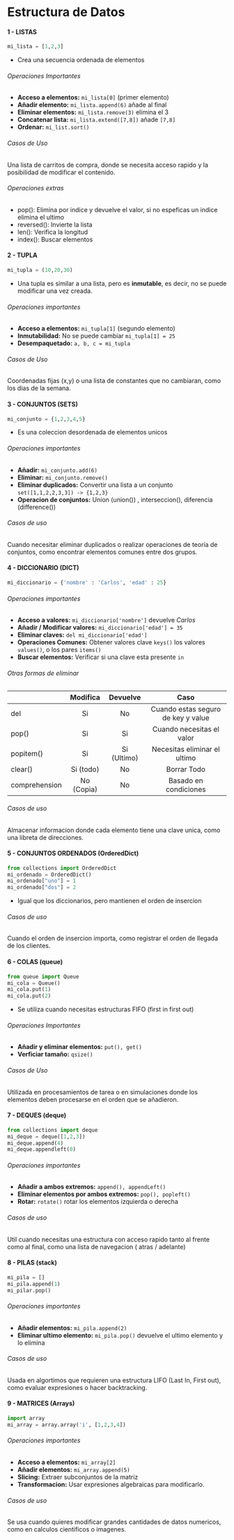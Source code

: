 # Estructura de Datos

#### 1 - LISTAS

```python
mi_lista = [1,2,3]
```

- Crea una secuencia ordenada de elementos

###### Operaciones Importantes

- **Acceso a elementos:** `mi_lista[0]` (primer elemento)
- **Añadir elemento:** `mi_lista.append(6)` añade al final
- **Eliminar elementos:** `mi_lista.remove(3)` elimina el 3
- **Concatenar lista:** `mi_lista.extend([7,8])` añade `[7,8]`
- **Ordenar:** `mi_list.sort()`

###### Casos de Uso

Una lista de carritos de compra, donde se necesita acceso rapido y la posibilidad de modificar el contenido.

###### Operaciones extras

- pop(): Elimina por indice y devuelve el valor, si no espeficas un indice elimina el ultimo
- reversed(): Invierte la lista
- len(): Verifica la longitud
- index(): Buscar elementos

#### 2 - TUPLA

```Python
mi_tupla = (10,20,30)
```

- Una tupla es similar a una lista, pero es **inmutable**, es decir, no se puede modificar una vez creada.

###### Operaciones importantes

- **Acceso a elementos:** `mi_tupla[1]` (segundo elemento)
- **Inmutabilidad:** No se puede cambiar `mi_tupla[1] = 25`
- **Desempaquetado:** `a, b, c = mi_tupla`

###### Casos de Uso

Coordenadas fijas (x,y) o una lista de constantes que no cambiaran, como los dias de la semana.

#### 3 - CONJUNTOS (SETS)

```python
mi_conjunto = {1,2,3,4,5}
```

- Es una coleccion desordenada de elementos unicos

###### Operaciones importantes

- **Añadir:** `mi_conjunto.add(6)`
- **Eliminar:** `mi_conjunto.remove()`
- **Eliminar duplicados:** Convertir una lista a un conjunto `set([1,1,2,2,3,3]) -> {1,2,3}`
- **Operacion de conjuntos:** Union (union()) , interseccion(), diferencia (difference())

###### Casos de uso

Cuando necesitar eliminar duplicados o realizar operaciones de teoría de conjuntos, como encontrar elementos comunes
entre dos grupos.

#### 4 - DICCIONARIO (DICT)

```Python
mi_diccionario = {'nombre' : 'Carlos', 'edad' : 25}
```

###### Operaciones importantes

- **Acceso a valores:** `mi_diccionario['nombre']` devuelve *Carlos*
- **Añadir / Modificar valores:** `mi_diccionario['edad'] = 35`
- **Eliminar claves:** `del mi_diccionario['edad']`
- **Operaciones Comunes:** Obtener valores clave `keys()` los valores `values()`, o los pares `items()`
- **Buscar elementos:** Verificar si una clave esta presente `in`

###### Otras formas de eliminar

|               | **Modifica** | **Devuelve** |              **Caso**              |
|---------------|:------------:|:------------:|:----------------------------------:|
| del           |      Si      |      No      | Cuando estas seguro de key y value |
| pop()         |      Si      |      Si      |     Cuando necesitas el valor      |
| popitem()     |      Si      | Si (Ultimo)  |    Necesitas eliminar el ultimo    |
| clear()       |  Si (todo)   |      No      |            Borrar Todo             |
| comprehension |  No (Copia)  |      No      |       Basado en condiciones        |

###### Casos de uso

Almacenar informacion donde cada elemento tiene una clave unica, como una libreta de direcciones.

#### 5 - CONJUNTOS ORDENADOS (OrderedDict)

```python
from collections import OrderedDict
mi_ordenado = OrderedDict()
mi_ordenado["uno"] = 1
mi_ordenado["dos"] = 2
```

- Igual que los diccionarios, pero mantienen el orden de insercion

###### Casos de uso

Cuando el orden de insercion importa, como registrar el orden de llegada de los clientes.

#### 6 - COLAS (queue)

```Python
from queue import Queue
mi_cola = Queue()
mi_cola.put(1)
mi_cola.put(2)
```

- Se utiliza cuando necesitas estructuras FIFO (first in first out)

###### Operaciones Importantes

- **Añadir y eliminar elementos:** `put(), get()`
- **Verficiar tamaño:** `qsize()`

###### Casos de Uso

Utilizada en procesamientos de tarea o en simulaciones donde los elementos deben procesarse en el orden que se
añadieron.

#### 7 - DEQUES (deque)

```Python
from collections import deque
mi_deque = deque([1,2,3])
mi_deque.append(4)
mi_deque.appendleft(0)
```

###### Operaciones importantes

- **Añadir a ambos extremos:** `append(), appendLeft()`
- **Eliminar elementos por ambos extremos:** `pop(), popleft()`
- **Rotar:** `rotate()` rotar los elementos izquierda o derecha

###### Casos de uso

Util cuando necesitas una estructura con acceso rapido tanto al frente como al final, como una lista de navegacion (
atras / adelante)

#### 8 - PILAS (stack)

```Python
mi_pila = []
mi_pila.append(1)
mi_pilar.pop()
```

###### Operaciones importantes

- **Añadir elementos:** `mi_pila.append(2)`
- **Eliminar ultimo elemento:** `mi_pila.pop()` devuelve el ultimo elemento y lo elimina

###### Casos de uso

Usada en algortimos que requieren una estructura LIFO (Last In, First out), como evaluar expresiones o hacer
backtracking.

#### 9 - MATRICES (Arrays)

```python
import array
mi_array = array.array('i', [1,2,3,4])
```

###### Operaciones importantes

- **Acceso a elementos:** `mi_array[2]`
- **Añadir elementos:** `mi_array.append(5)`
- **Slicing:** Extraer subconjuntos de la matriz
- **Transformacion:** Usar expresiones algebraicas para modificarlo.

###### Casos de uso

Se usa cuando quieres modificar grandes cantidades de datos numericos, como en calculos cientificos o imagenes.